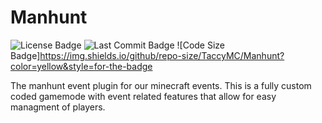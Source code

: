 # Manhunt
![License Badge](https://img.shields.io/github/license/TaccyMC/Manhunt?color=blue&style=for-the-badge)
![Last Commit Badge](https://img.shields.io/github/last-commit/TaccyMC/Manhunt?style=for-the-badge)
![Code Size Badge]https://img.shields.io/github/repo-size/TaccyMC/Manhunt?color=yellow&style=for-the-badge

The manhunt event plugin for our minecraft events. This is a fully custom coded gamemode with event related features that allow for easy managment of players.
